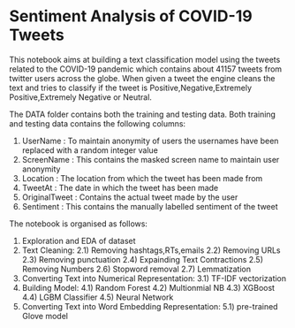 # Sentiment Analysis of COVID-19 Tweets
This notebook aims at building a text classification model using the tweets related to the COVID-19 pandemic which contains about 41157 tweets from twitter users across the globe. When given a tweet the engine cleans the text and tries to classify if the tweet is Positive,Negative,Extremely Positive,Extremely Negative or Neutral.

The DATA folder contains both the training and testing data. Both training and testing data contains the following columns:
  1) UserName : To maintain anonymity of users the usernames have been replaced with a random integer value
  2) ScreenName : This contains the masked screen name to maintain user anonymity
  3) Location : The location from which the tweet has been made from
  4) TweetAt : The date in which the tweet has been made
  5) OriginalTweet : Contains the actual tweet made by the user
  6) Sentiment : This contains the manually labelled sentiment of the tweet

The notebook is organised as follows:
  1) Exploration and EDA of dataset
  2) Text Cleaning:
    2.1) Removing hashtags,RTs,emails
    2.2) Removing URLs
    2.3) Removing punctuation
    2.4) Expainding Text Contractions
    2.5) Removing Numbers
    2.6) Stopword removal
    2.7) Lemmatization
  3) Converting Text into Numerical Representation:
    3.1) TF-IDF vectorization
  4) Building Model:
    4.1) Random Forest
    4.2) Multionmial NB
    4.3) XGBoost
    4.4) LGBM Classifier
    4.5) Neural Network
  5) Converting Text into Word Embedding Representation:
    5.1) pre-trained Glove model
